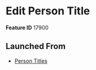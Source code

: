 # Edit Person Title

**Feature ID** 17900

## Launched From

- [Person Titles](Person%20Titles.md)











































































